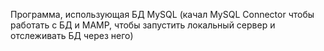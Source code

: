 Программа, использующая БД MySQL (качал MySQL Connector чтобы работать с БД и MAMP, чтобы запустить локальный сервер и отслеживать БД через него)